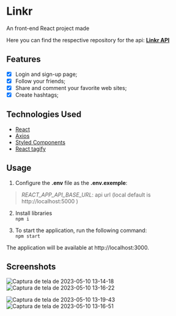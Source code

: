 # Linkr

An front-end React project made

Here you can find the respective repository for the api: [**Linkr API**](https://github.com/Tallispt/Linkr-Back)

## Features

- [x] Login and sign-up page;
- [x] Follow your friends;
- [x] Share and comment your favorite web sites;
- [x] Create hashtags;

## Technologies Used

- [React](https://pt-br.reactjs.org/)
- [Axios](https://axios-http.com/docs/intro)
- [Styled Components](https://styled-components.com/)
- [React tagify](https://github.com/yairEO/tagify)

## Usage


1. Configure the **.env** file as the **.env.exemple**:
  > *REACT_APP_API_BASE_URL*: api url (local default is http://localhost:5000 )

2. Install libraries  
`npm i`  

3. To start the application, run the following command:  
`npm start`  

The application will be available at http://localhost:3000.

## Screenshots

![Captura de tela de 2023-05-10 13-14-18](https://github.com/Tallispt/Linkr-Front/assets/74396779/ac245ac9-3ca3-4503-9cbf-b2e210618e60)
![Captura de tela de 2023-05-10 13-16-22](https://github.com/Tallispt/Linkr-Front/assets/74396779/80dead6e-0472-4c3e-90d2-0fb480933c60)  

![Captura de tela de 2023-05-10 13-19-43](https://github.com/Tallispt/Linkr-Front/assets/74396779/d17f8821-5f2c-4707-9b47-b76738aec8b9)
![Captura de tela de 2023-05-10 13-16-51](https://github.com/Tallispt/Linkr-Front/assets/74396779/c3c7f0ae-ff5f-4770-9863-62e562e9a4a2)

